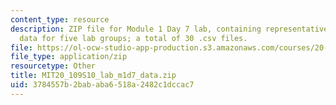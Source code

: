 ```yaml
---
content_type: resource
description: ZIP file for Module 1 Day 7 lab, containing representative binding sample
  data for five lab groups; a total of 30 .csv files.
file: https://ol-ocw-studio-app-production.s3.amazonaws.com/courses/20-109-laboratory-fundamentals-in-biological-engineering-spring-2010/3784557b2bababa6518a2482c1dccac7_m1d7_student_data.zip
file_type: application/zip
resourcetype: Other
title: MIT20_109S10_lab_m1d7_data.zip
uid: 3784557b-2bab-aba6-518a-2482c1dccac7
---
```

